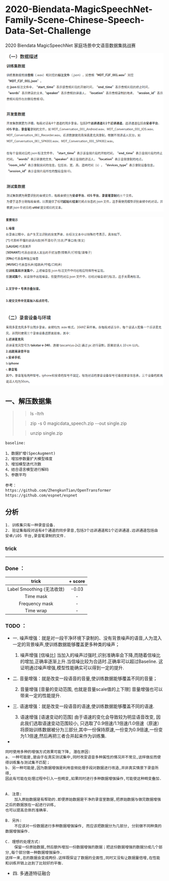 # 2020-Biendata-MagicSpeechNet-Family-Scene-Chinese-Speech-Data-Set-Challenge
2020 Biendata MagicSpeechNet 家庭场景中文语音数据集挑战赛

![image](/image/rule_0.png)

![image](/image/rule_1.png)


## 一、解压数据集

>> ls -ltrh
>
>> zip -s 0 magicdata_speech.zip --out single.zip
>
>> unzip single.zip 


    baseline:
    
    1、数据扩增(SpecAugment)
    2、增加参数量扩大模型维度
    3、增加模型迭代次数
    4、结合语言模型进行解码
    5、参数平均
    
    参考：
    https://github.com/ZhengkunTian/OpenTransformer
    https://github.com/espnet/espnet
    


## 分析
    
    1. 训练集只有一种录音设备.
    2. 验证集每段对话有4个通道的同步录音,包括3个远讲通道和1个近讲通道.远讲通道包括由 安卓/iOS 平台,录音笔录制的文件. 
        
    
    
    
    
    
### trick ###
---

### Done ：

| trick | + score |
| :----:| :----: |
| Label Smoothing (无法收敛) | -0.03 | 
| Time mask | - |
| Frequency mask | - |
| Time wrap | - |

### TODO ：

- 一. 噪声增强：就是对一段干净环境下录制的、没有背景噪声的语音,人为混入一定的背景噪声,使训练数据能够覆盖更多种类的噪声；

    
    1. 噪声增强 [信噪比]
    当加入的噪声过强时,识别准确率会下降,而随着信噪比的增加,正确率逐渐上升.当信噪比较为合适时.正确率可以超过Baseline.
    这证明通过噪声增强,模型性能确实可以得到一定的提升.
    
- 二. 音量增强：就是改变一段语音的音量,使训练数据能够覆盖不同的音量；

    
    2. 音量增强 [音量的变动范围, 也就是音量scale值的上下限]
    音量增强也可以带来一定的性能提升.

- 三. 语速增强：就是改变一段语音的语速,使训练数据能够覆盖不同的语速.


    3. 语速增强 [语速变动的范围]
    由于语速的变化会导致较为明显语音改变, 因此我们选取语速变动范围较小, 只选取了0.9倍速/1.1倍速/1.0倍速（原速）
    将原始训练数据被分为三部分,其中一份保持原速,一份变为0.9倍速,一份变为1.1倍速,然后再把三者合并起来作为训练集.
    
-
    
    同时使用多种的增强方式效果可能下降, 潜在原因:
    a. 一种可能是,是由于在真实测试集中,同时改变语音多种属性的情况并不常见,这样做反而使得训练集与测试集不匹配；
    b. 另一种可能是,因为数据增强是利用音频处理手段对数据进行改造,并非真实情景下录音所得,
    因此有可能在处理过程中引入一些畸变,如果同时进行多种数据增强操作,可能使这种畸变叠加.


    A. 注意: 
        加入原始数据是有帮助的.即便原始数据是干净的录音室数据,把原始数据与做完数据增强之后的数据放在一起进行训练,
    也可以提高总体的准确率.
    
    B. 另外: 
        不应该对一份数据进行多种数据增强操作, 而应该把数据分为几部分, 分别做不同种类的数据增强操作.
    
    C. 理想的处理方式:
        保留一份原始数据,然后额外增加一份数据增强的数据；把这份数据增强的数据分成几个部分,每个部分做一种数据增强操作.
    这样一来,总的数据会变成两份.这样既保证了数据的全面性,同时又没有让数据量倍增,在性能和训练开销上达到了比较好的平衡.

- 四. 多通道特征融合

